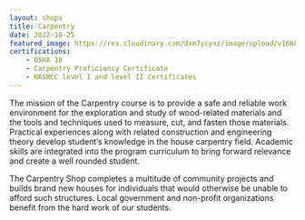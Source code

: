 ```yaml
---
layout: shops
title: Carpentry
date: 2022-10-25
featured_image: https://res.cloudinary.com/dxm7ycyxz/image/upload/v1668016866/TechHigh.us/Technical%20areas/construction/Carpentry/benjamin-lehman-EJU7A__krX0-unsplash-1-1536x1024_xybizd.jpg
certifications: 
    - OSHA 10 
    - Carpentry Proficiency Certificate
    - NASRCC level I and level II Certificates
---
```


The mission of the Carpentry course is to provide a safe and reliable work environment for the exploration and study of wood-related materials and the tools and techniques used to measure, cut, and fasten those materials. Practical experiences along with related construction and engineering theory develop student’s knowledge in the house carpentry field. Academic skills are integrated into the program curriculum to bring forward relevance and create a well rounded student.

The Carpentry Shop completes a multitude of community projects and builds brand new houses for individuals that would otherwise be unable to afford such structures. Local government and non-profit organizations benefit from the hard work of our students.